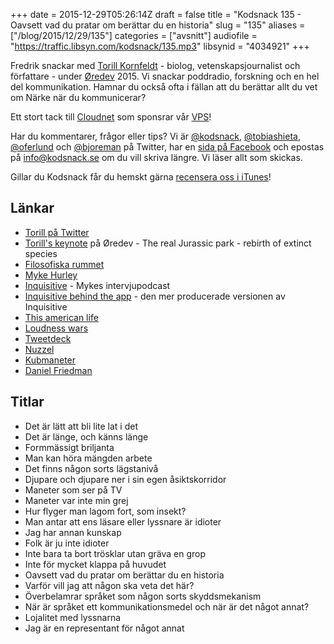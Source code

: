 +++
date = 2015-12-29T05:26:14Z
draft = false
title = "Kodsnack 135 - Oavsett vad du pratar om berättar du en historia"
slug = "135"
aliases = ["/blog/2015/12/29/135"]
categories = ["avsnitt"]
audiofile = "https://traffic.libsyn.com/kodsnack/135.mp3"
libsynid = "4034921"
+++

Fredrik snackar med [Torill Kornfeldt](https://www.linkedin.com/in/torill-kornfeldt-2b82b629) - biolog, vetenskapsjournalist och författare - under [Øredev](http://www.oredev.org) 2015. Vi snackar poddradio, forskning och en hel del kommunikation. Hamnar du också ofta i fällan att du berättar allt du vet om Närke när du kommunicerar?

Ett stort tack till [Cloudnet](http://www.cloudnet.se) som sponsrar vår [VPS](http://en.wikipedia.org/wiki/Virtual_private_server)!

Har du kommentarer, frågor eller tips? Vi är [@kodsnack](https://www.twitter.com/kodsnack), [@tobiashieta](https://www.twitter.com/tobiashieta), [@oferlund](https://www.twitter.com/oferlund) och [@bjoreman](https://www.twitter.com/bjoreman) på Twitter, har en [sida på Facebook](https://www.facebook.com/kodsnack) och epostas på [info@kodsnack.se](mailto:info@kodsnack.se) om du vill skriva längre. Vi läser allt som skickas.

Gillar du Kodsnack får du hemskt gärna [recensera oss i iTunes](http://itunes.apple.com/se/podcast/kodsnack/id561631498?l=en)!

## Länkar ##
* [Torill på Twitter](https://twitter.com/vet_Torill)
* [Torill's keynote](https://vimeo.com/144804778) på Øredev - The real Jurassic park - rebirth of extinct species
* [Filosofiska rummet](http://sverigesradio.se/sida/avsnitt?programid=793)
* [Myke Hurley](https://www.relay.fm/people/mykehurley)
* [Inquisitive](https://www.relay.fm/inquisitive) - Mykes intervjupodcast
* [Inquisitive behind the app](https://www.relay.fm/inquisitive/27) - den mer producerade versionen av Inquisitive
* [This american life](http://www.thisamericanlife.org/)
* [Loudness wars](https://en.wikipedia.org/wiki/Loudness_war)
* [Tweetdeck](https://en.wikipedia.org/wiki/TweetDeck)
* [Nuzzel](http://nuzzel.com/)
* [Kubmaneter](https://en.wikipedia.org/wiki/Box_jellyfish)
* [Daniel Friedman](https://en.wikipedia.org/wiki/Daniel_P._Friedman)

## Titlar ##
* Det är lätt att bli lite lat i det
* Det är länge, och känns länge
* Formmässigt briljanta
* Man kan höra mängden arbete
* Det finns någon sorts lägstanivå
* Djupare och djupare ner i sin egen åsiktskorridor
* Maneter som ser på TV
* Maneter var inte min grej
* Hur flyger man lagom fort, som insekt?
* Man antar att ens läsare eller lyssnare är idioter
* Jag har annan kunskap
* Folk är ju inte idioter
* Inte bara ta bort trösklar utan gräva en grop
* Inte för mycket klappa på huvudet
* Oavsett vad du pratar om berättar du en historia
* Varför vill jag att någon ska veta det här?
* Överbelamrar språket som någon sorts skyddsmekanism
* När är språket ett kommunikationsmedel och när är det något annat?
* Lojalitet med lyssnarna
* Jag är en representant för något annat